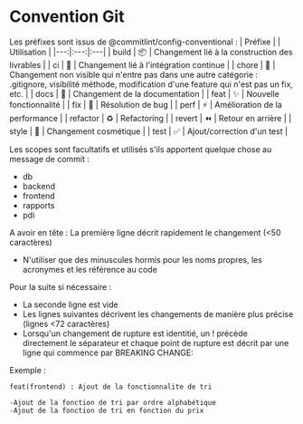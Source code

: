 # Convention Git 

Les préfixes sont issus de @commitlint/config-conventional :
| Préfixe |  | Utilisation |
|---:|:---:|:---|
| build | 📦 | Changement lié à la construction des livrables |
| ci | 👷 | Changement lié à l'intégration continue |
| chore | 🔬 | Changement non visible qui n'entre pas dans une autre catégorie : .gitignore,
visibilité méthode, modification d'une feature qui n'est pas un fix, etc. |
| docs | 📝 | Changement de la documentation |
| feat | ✨ | Nouvelle fonctionnalité |
| fix | 🐛 | Résolution de bug |
| perf | ⚡ | Amélioration de la performance |
| refactor | ♻ | Refactoring |
| revert | ⏪ | Retour en arrière |
| style | 💄 | Changement cosmétique |
| test | ✅ | Ajout/correction d'un test |

Les scopes sont facultatifs et utilisés s'ils apportent quelque chose au message de commit :

- db
- backend
- frontend
- rapports
- pdi



A avoir en tête :
La première ligne décrit rapidement le changement (<50 caractères)
  * N'utiliser que des minuscules hormis pour les noms propres, les acronymes et les référence au code

Pour la suite si nécessaire :
  * La seconde ligne est vide
  * Les lignes suivantes décrivent les changements de manière plus précise (lignes <72 caractères)
  * Lorsqu'un changement de rupture est identitié, un ! précède directement le séparateur et chaque point de rupture est décrit par une ligne qui commence par BREAKING CHANGE:

Exemple : 

```git 
feat(frontend) : Ajout de la fonctionnalite de tri 

-Ajout de la fonction de tri par ordre alphabétique
-Ajout de la fonction de tri en fonction du prix

```